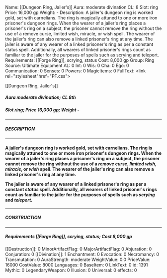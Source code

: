 Name: [[Dungeon Ring, Jailer's]]
Aura: moderate divination
CL: 8
Slot: ring
Price: 16,000 gp
Weight: -
Description: A jailer's dungeon ring is worked gold, set with carnelians. The ring is magically attuned to one or more iron prisoner's dungeon rings. When the wearer of a jailer's ring places a prisoner's ring on a subject, the prisoner cannot remove the ring without the use of a remove curse, limited wish, miracle, or wish spell. The wearer of the jailer's ring can also remove a linked prisoner's ring at any time. The jailer is aware of any wearer of a linked prisoner's ring as per a constant status spell. Additionally, all wearers of linked prisoner's rings count as familiar to the jailer for the purposes of spells such as scrying and teleport.
Requirements: [[Forge Ring]], scrying, status
Cost: 8,000 gp
Group: Ring
Source: Ultimate Equipment
AL: 0
Int: 0
Wis: 0
Cha: 0
Ego: 0
Communication: 0
Senses: 0
Powers: 0
MagicItems: 0
FullText: <link rel="stylesheet"href="PF.css"><div class="heading"><p class="alignleft">[[Dungeon Ring, Jailer's]]</p><div style="clear: both;"></div></div><div><h5><b>Aura </b>moderate divination; <b>CL </b>8th</h5><h5><b>Slot </b>ring; <b>Price </b>16,000 gp; <b>Weight </b>-</h5></div><hr/><div><h5><b>DESCRIPTION</b></h5></div><hr/><div><h4><p>A jailer's dungeon ring is worked gold, set with carnelians. The ring is magically attuned to one or more iron prisoner's dungeon rings. When the wearer of a jailer's ring places a prisoner's ring on a subject, the prisoner cannot remove the ring without the use of a <i>remove curse</i>, <i>limited <i>wish</i></i>, <i>miracle</i>, or <i>wish</i> spell. The wearer of the jailer's ring can also remove a linked prisoner's ring at any time. </p><p>The jailer is aware of any wearer of a linked prisoner's ring as per a constant <i>status</i> spell. Additionally, all wearers of linked prisoner's rings count as familiar to the jailer for the purposes of spells such as <i>scrying</i> and <i>teleport</i>.</p></h4></div><hr/><div><h5><b>CONSTRUCTION</b></h5></div><hr/><div><h5><b>Requirements </b>[[Forge Ring]], <i>scrying</i>, <i>status</i>; <b>Cost </b>8,000 gp</h5></div>
[[Destruction]]: 0
MinorArtifactFlag: 0
MajorArtifactFlag: 0
Abjuration: 0
Conjuration: 0
[[Divination]]: 1
Enchantment: 0
Evocation: 0
Necromancy: 0
Transmutation: 0
AuraStrength: moderate
WeightValue: 0.0
PriceValue: 16000
CostValue: 8000
Languages: 0
BaseItem: 0
LinkText: 0
id: 1391
Mythic: 0
LegendaryWeapon: 0
Illusion: 0
Universal: 0
effects: 0

